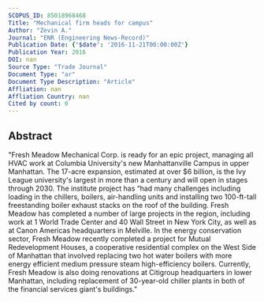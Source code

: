 ```yaml
---
SCOPUS_ID: 85018968468
Title: "Mechanical firm heads for campus"
Author: "Zevin A."
Journal: "ENR (Engineering News-Record)"
Publication Date: {'$date': '2016-11-21T00:00:00Z'}
Publication Year: 2016
DOI: nan
Source Type: "Trade Journal"
Document Type: "ar"
Document Type Description: "Article"
Affliation: nan
Affliation Country: nan
Cited by count: 0
---
```


## Abstract
"Fresh Meadow Mechanical Corp. is ready for an epic project, managing all HVAC work at Columbia University's new Manhattanville Campus in upper Manhattan. The 17-acre expansion, estimated at over $6 billion, is the Ivy League university's largest in more than a century and will open in stages through 2030. The institute project has “had many challenges including loading in the chillers, boilers, air-handling units and installing two 100-ft-tall freestanding boiler exhaust stacks on the roof of the building. Fresh Meadow has completed a number of large projects in the region, including work at 1 World Trade Center and 40 Wall Street in New York City, as well as at Canon Americas headquarters in Melville. In the energy conservation sector, Fresh Meadow recently completed a project for Mutual Redevelopment Houses, a cooperative residential complex on the West Side of Manhattan that involved replacing two hot water boilers with more energy efficient medium pressure steam high-efficiency boilers. Currently, Fresh Meadow is also doing renovations at Citigroup headquarters in lower Manhattan, including replacement of 30-year-old chiller plants in both of the financial services giant's buildings."
